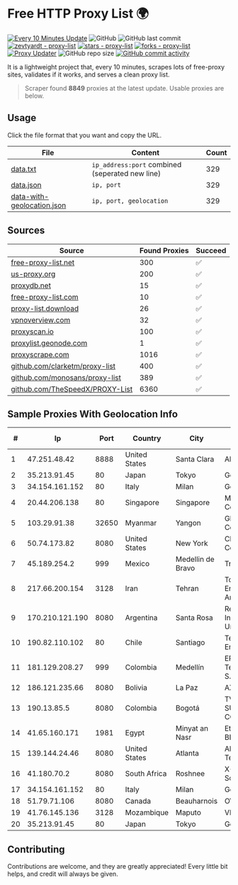 
# Free HTTP Proxy List 🌍

[![Every 10 Minutes Update](https://github.com/mertguvencli/http-proxy-list/actions/workflows/main.yml/badge.svg?branch=main)](https://github.com/mertguvencli/http-proxy-list/actions/workflows/main.yml)
![GitHub](https://img.shields.io/github/license/mertguvencli/http-proxy-list)
![GitHub last commit](https://img.shields.io/github/last-commit/mertguvencli/http-proxy-list)
[![zevtyardt - proxy-list](https://img.shields.io/static/v1?label=zevtyardt&message=proxy-list&color=blue&logo=github)](https://github.com/zevtyardt/proxy-list "Go to GitHub repo")
[![stars - proxy-list](https://img.shields.io/github/stars/zevtyardt/proxy-list?style=social)](https://github.com/zevtyardt/proxy-list)
[![forks - proxy-list](https://img.shields.io/github/forks/zevtyardt/proxy-list?style=social)](https://github.com/zevtyardt/proxy-list)
[![Proxy Updater](https://github.com/zevtyardt/proxy-list/workflows/Proxy%20Updater/badge.svg)](https://github.com/zevtyardt/proxy-list/actions?query=workflow:"Proxy+Updater")
![GitHub repo size](https://img.shields.io/github/repo-size/zevtyardt/proxy-list)
[![GitHub commit activity](https://img.shields.io/github/commit-activity/m/zevtyardt/proxy-list?logo=commits)](https://github.com/zevtyardt/proxy-list/commits/main)

It is a lightweight project that, every 10 minutes, scrapes lots of free-proxy sites, validates if it works, and serves a clean proxy list.

> Scraper found **8849** proxies at the latest update. Usable proxies are below.

## Usage

Click the file format that you want and copy the URL.

|File|Content|Count|
|----|-------|-----|
|[data.txt](https://raw.githubusercontent.com/mertguvencli/http-proxy-list/main/proxy-list/data.txt)|`ip_address:port` combined (seperated new line)|329|
|[data.json](https://raw.githubusercontent.com/mertguvencli/http-proxy-list/main/proxy-list/data.json)|`ip, port`|329|
|[data-with-geolocation.json](https://raw.githubusercontent.com/mertguvencli/http-proxy-list/main/proxy-list/data-with-geolocation.json)|`ip, port, geolocation`|329|

## Sources

|Source|Found Proxies|Succeed|
|------|-------------|-------|
|[free-proxy-list.net](https://free-proxy-list.net)|300|✅|
|[us-proxy.org](https://www.us-proxy.org)|200|✅|
|[proxydb.net](http://proxydb.net)|15|✅|
|[free-proxy-list.com](https://free-proxy-list.com/?page=&port=&type%5B%5D=http&type%5B%5D=https&up_time=0&search=Search)|10|✅|
|[proxy-list.download](https://www.proxy-list.download/HTTP)|26|✅|
|[vpnoverview.com](https://vpnoverview.com/privacy/anonymous-browsing/free-proxy-servers)|32|✅|
|[proxyscan.io](https://www.proxyscan.io)|100|✅|
|[proxylist.geonode.com](https://proxylist.geonode.com/api/proxy-list?limit=300&page=1&sort_by=lastChecked&sort_type=desc&protocols=http,https)|1|✅|
|[proxyscrape.com](https://api.proxyscrape.com/v2/?request=displayproxies&protocol=http&timeout=10000&country=all&ssl=all&anonymity=all)|1016|✅|
|[github.com/clarketm/proxy-list](https://raw.githubusercontent.com/clarketm/proxy-list/master/proxy-list-raw.txt)|400|✅|
|[github.com/monosans/proxy-list](https://raw.githubusercontent.com/monosans/proxy-list/main/proxies/http.txt)|389|✅|
|[github.com/TheSpeedX/PROXY-List](https://raw.githubusercontent.com/TheSpeedX/PROXY-List/master/http.txt)|6360|✅|


## Sample Proxies With Geolocation Info

|#|Ip|Port|Country|City|Internet Service Provider|
|-|--|----|-------|----|-------------------------|
|1|47.251.48.42|8888|United States|Santa Clara|Alibaba.com LLC|
|2|35.213.91.45|80|Japan|Tokyo|Google LLC|
|3|34.154.161.152|80|Italy|Milan|Google LLC|
|4|20.44.206.138|80|Singapore|Singapore|Microsoft Corporation|
|5|103.29.91.38|32650|Myanmar|Yangon|Global Technology Co|
|6|50.74.173.82|8080|United States|New York|Charter Communications Inc|
|7|45.189.254.2|999|Mexico|Medellin de Bravo|Tracered SA De CV|
|8|217.66.200.154|3128|Iran|Tehran|Tose'h Fanavari Ertebabat Pasargad Arian Co. PJS|
|9|170.210.121.190|8080|Argentina|Santa Rosa|Red de Interconexion Universitaria|
|10|190.82.110.102|80|Chile|Santiago|Telefonica Empresas|
|11|181.129.208.27|999|Colombia|Medellín|EPM Telecomunicaciones S.A. E.S.P.|
|12|186.121.235.66|8080|Bolivia|La Paz|AXS Bolivia S. A.|
|13|190.13.85.5|8080|Colombia|Bogotá|TV AZTECA SUCURSAL COLOMBIA|
|14|41.65.160.171|1981|Egypt|Minyat an Nasr|Etisalat Misr Mobile BB|
|15|139.144.24.46|8080|United States|Atlanta|Akamai Technologies, Inc.|
|16|41.180.70.2|8080|South Africa|Roshnee|X-DSL Networking Solutions|
|17|34.154.161.152|80|Italy|Milan|Google LLC|
|18|51.79.71.106|8080|Canada|Beauharnois|OVH SAS|
|19|41.76.145.136|3128|Mozambique|Maputo|VM  S.A|
|20|35.213.91.45|80|Japan|Tokyo|Google LLC|



## Contributing

Contributions are welcome, and they are greatly appreciated! Every
little bit helps, and credit will always be given.

